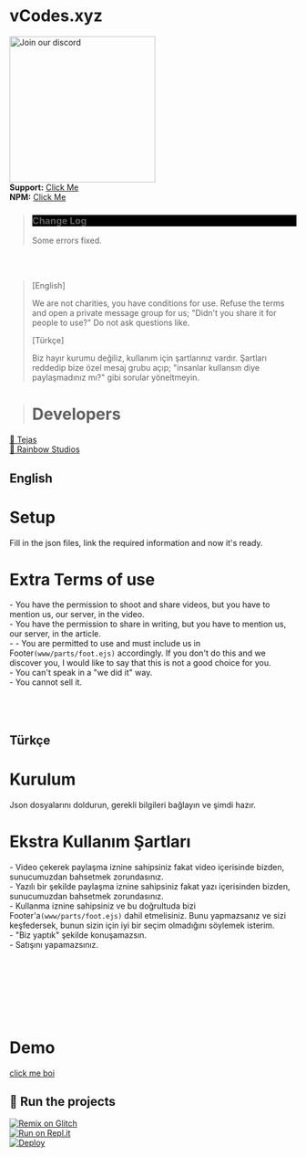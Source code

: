 # vCodes.xyz
<a href="https://discord.gg/yPN49wdqMc" target="_blank"><img src="https://img.devsforum.net/tr/img/h1Z2X3.png" alt="Join our discord" width="256"></a><br>
**Support:** [Click Me](https://discord.gg/yPN49wdqMc) <br>
**NPM:** [Click Me](https://discord.gg/yPN49wdqMc)<br>

  > <h3 style="background-color: #000;">Change Log</h3>
  > <p class="subtitle"> Some errors fixed.</p>
 <br><br>
 
  > [English] <p class="subtitle"> We are not charities, you have conditions for use. Refuse the terms and open a private message group for us; "Didn't you share it for people to use?" Do not ask questions like.</p>
  > [Türkçe] <p class="subtitle"> Biz hayır kurumu değiliz, kullanım için şartlarınız vardır. Şartları reddedip bize özel mesaj grubu açıp; "insanlar kullansın diye paylaşmadınız mı?" gibi sorular yöneltmeyin.</p>
  
  
> # Developers
<a href="https://github.com/TajuModding">👤 Tejas</a><br>
<a href="https://discord.gg/yPN49wdqMc">👤 Rainbow Studios</a>


## English
# Setup
<a>Fill in the json files, link the required information and now it's ready.</a>
# Extra Terms of use
<a>- You have the permission to shoot and share videos, but you have to mention us, our server, in the video.</a><br>
<a>- You have the permission to share in writing, but you have to mention us, our server, in the article.</a><br>
<a>- - You are permitted to use and must include us in Footer`(www/parts/foot.ejs)` accordingly. If you don't do this and we discover you, I would like to say that this is not a good choice for you.</a><br>
<a>- You can't speak in a "we did it" way.</a><br>
<a>- You cannot sell it.</a>
<br><br><br><br>
## Türkçe
# Kurulum
<a>Json dosyalarını doldurun, gerekli bilgileri bağlayın ve şimdi hazır.</a>
# Ekstra Kullanım Şartları
<a>- Video çekerek paylaşma iznine sahipsiniz fakat video içerisinde bizden, sunucumuzdan bahsetmek zorundasınız.</a><br>
<a>- Yazılı bir şekilde paylaşma iznine sahipsiniz fakat yazı içerisinden bizden, sunucumuzdan bahsetmek zorundasınız.</a><br>
<a>- Kullanma iznine sahipsiniz ve bu doğrultuda bizi Footer'a`(www/parts/foot.ejs)` dahil etmelisiniz. Bunu yapmazsanız ve sizi keşfedersek, bunun sizin için iyi bir seçim olmadığını söylemek isterim.</a><br>
<a>- "Biz yaptık" şekilde konuşamazsın.</a><br>
<a>- Satışını yapamazsınız.</a>

<br><br><br><br><br><br>
# Demo
<a href="https://earthlist.glitch.me">click me boi</a>

## 💨 Run the projects
[![Remix on Glitch](https://cdn.glitch.com/2703baf2-b643-4da7-ab91-7ee2a2d00b5b%2Fremix-button.svg)](https://glitch.com/edit/#!/import/github/TeamRainbowDevs/vcodes-botlist-template)<br>
[![Run on Repl.it](https://repl.it/badge/github/TeamRainbowDevs/vcodes-botlist-template)](https://repl.it/github/TeamRainbowDevs/vcodes-botlist-template)<br>
[![Deploy](https://www.herokucdn.com/deploy/button.svg)](https://heroku.com/deploy?template=https://github.com/TeamRainbowDevs/vcodes-botlist-template)
